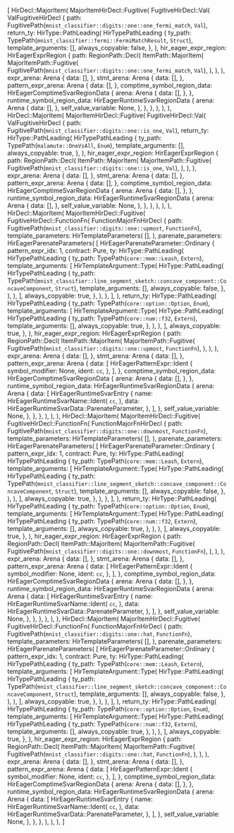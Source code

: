 [
    HirDecl::MajorItem(
        MajorItemHirDecl::Fugitive(
            FugitiveHirDecl::Val(
                ValFugitiveHirDecl {
                    path: FugitivePath(`mnist_classifier::digits::one::one_fermi_match`, `Val`),
                    return_ty: HirType::PathLeading(
                        HirTypePathLeading {
                            ty_path: TypePath(`mnist_classifier::fermi::FermiMatchResult`, `Struct`),
                            template_arguments: [],
                            always_copyable: false,
                        },
                    ),
                    hir_eager_expr_region: HirEagerExprRegion {
                        path: RegionPath::Decl(
                            ItemPath::MajorItem(
                                MajorItemPath::Fugitive(
                                    FugitivePath(`mnist_classifier::digits::one::one_fermi_match`, `Val`),
                                ),
                            ),
                        ),
                        expr_arena: Arena {
                            data: [],
                        },
                        stmt_arena: Arena {
                            data: [],
                        },
                        pattern_expr_arena: Arena {
                            data: [],
                        },
                        comptime_symbol_region_data: HirEagerComptimeSvarRegionData {
                            arena: Arena {
                                data: [],
                            },
                        },
                        runtime_symbol_region_data: HirEagerRuntimeSvarRegionData {
                            arena: Arena {
                                data: [],
                            },
                            self_value_variable: None,
                        },
                    },
                },
            ),
        ),
    ),
    HirDecl::MajorItem(
        MajorItemHirDecl::Fugitive(
            FugitiveHirDecl::Val(
                ValFugitiveHirDecl {
                    path: FugitivePath(`mnist_classifier::digits::one::is_one`, `Val`),
                    return_ty: HirType::PathLeading(
                        HirTypePathLeading {
                            ty_path: TypePath(`malamute::OneVsAll`, `Enum`),
                            template_arguments: [],
                            always_copyable: true,
                        },
                    ),
                    hir_eager_expr_region: HirEagerExprRegion {
                        path: RegionPath::Decl(
                            ItemPath::MajorItem(
                                MajorItemPath::Fugitive(
                                    FugitivePath(`mnist_classifier::digits::one::is_one`, `Val`),
                                ),
                            ),
                        ),
                        expr_arena: Arena {
                            data: [],
                        },
                        stmt_arena: Arena {
                            data: [],
                        },
                        pattern_expr_arena: Arena {
                            data: [],
                        },
                        comptime_symbol_region_data: HirEagerComptimeSvarRegionData {
                            arena: Arena {
                                data: [],
                            },
                        },
                        runtime_symbol_region_data: HirEagerRuntimeSvarRegionData {
                            arena: Arena {
                                data: [],
                            },
                            self_value_variable: None,
                        },
                    },
                },
            ),
        ),
    ),
    HirDecl::MajorItem(
        MajorItemHirDecl::Fugitive(
            FugitiveHirDecl::FunctionFn(
                FunctionMajorFnHirDecl {
                    path: FugitivePath(`mnist_classifier::digits::one::upmost`, `FunctionFn`),
                    template_parameters: HirTemplateParameters(
                        [],
                    ),
                    parenate_parameters: HirEagerParenateParameters(
                        [
                            HirEagerParenateParameter::Ordinary {
                                pattern_expr_idx: 1,
                                contract: Pure,
                                ty: HirType::PathLeading(
                                    HirTypePathLeading {
                                        ty_path: TypePath(`core::mem::Leash`, `Extern`),
                                        template_arguments: [
                                            HirTemplateArgument::Type(
                                                HirType::PathLeading(
                                                    HirTypePathLeading {
                                                        ty_path: TypePath(`mnist_classifier::line_segment_sketch::concave_component::ConcaveComponent`, `Struct`),
                                                        template_arguments: [],
                                                        always_copyable: false,
                                                    },
                                                ),
                                            ),
                                        ],
                                        always_copyable: true,
                                    },
                                ),
                            },
                        ],
                    ),
                    return_ty: HirType::PathLeading(
                        HirTypePathLeading {
                            ty_path: TypePath(`core::option::Option`, `Enum`),
                            template_arguments: [
                                HirTemplateArgument::Type(
                                    HirType::PathLeading(
                                        HirTypePathLeading {
                                            ty_path: TypePath(`core::num::f32`, `Extern`),
                                            template_arguments: [],
                                            always_copyable: true,
                                        },
                                    ),
                                ),
                            ],
                            always_copyable: true,
                        },
                    ),
                    hir_eager_expr_region: HirEagerExprRegion {
                        path: RegionPath::Decl(
                            ItemPath::MajorItem(
                                MajorItemPath::Fugitive(
                                    FugitivePath(`mnist_classifier::digits::one::upmost`, `FunctionFn`),
                                ),
                            ),
                        ),
                        expr_arena: Arena {
                            data: [],
                        },
                        stmt_arena: Arena {
                            data: [],
                        },
                        pattern_expr_arena: Arena {
                            data: [
                                HirEagerPatternExpr::Ident {
                                    symbol_modifier: None,
                                    ident: `cc`,
                                },
                            ],
                        },
                        comptime_symbol_region_data: HirEagerComptimeSvarRegionData {
                            arena: Arena {
                                data: [],
                            },
                        },
                        runtime_symbol_region_data: HirEagerRuntimeSvarRegionData {
                            arena: Arena {
                                data: [
                                    HirEagerRuntimeSvarEntry {
                                        name: HirEagerRuntimeSvarName::Ident(
                                            `cc`,
                                        ),
                                        data: HirEagerRuntimeSvarData::ParenateParameter,
                                    },
                                ],
                            },
                            self_value_variable: None,
                        },
                    },
                },
            ),
        ),
    ),
    HirDecl::MajorItem(
        MajorItemHirDecl::Fugitive(
            FugitiveHirDecl::FunctionFn(
                FunctionMajorFnHirDecl {
                    path: FugitivePath(`mnist_classifier::digits::one::downmost`, `FunctionFn`),
                    template_parameters: HirTemplateParameters(
                        [],
                    ),
                    parenate_parameters: HirEagerParenateParameters(
                        [
                            HirEagerParenateParameter::Ordinary {
                                pattern_expr_idx: 1,
                                contract: Pure,
                                ty: HirType::PathLeading(
                                    HirTypePathLeading {
                                        ty_path: TypePath(`core::mem::Leash`, `Extern`),
                                        template_arguments: [
                                            HirTemplateArgument::Type(
                                                HirType::PathLeading(
                                                    HirTypePathLeading {
                                                        ty_path: TypePath(`mnist_classifier::line_segment_sketch::concave_component::ConcaveComponent`, `Struct`),
                                                        template_arguments: [],
                                                        always_copyable: false,
                                                    },
                                                ),
                                            ),
                                        ],
                                        always_copyable: true,
                                    },
                                ),
                            },
                        ],
                    ),
                    return_ty: HirType::PathLeading(
                        HirTypePathLeading {
                            ty_path: TypePath(`core::option::Option`, `Enum`),
                            template_arguments: [
                                HirTemplateArgument::Type(
                                    HirType::PathLeading(
                                        HirTypePathLeading {
                                            ty_path: TypePath(`core::num::f32`, `Extern`),
                                            template_arguments: [],
                                            always_copyable: true,
                                        },
                                    ),
                                ),
                            ],
                            always_copyable: true,
                        },
                    ),
                    hir_eager_expr_region: HirEagerExprRegion {
                        path: RegionPath::Decl(
                            ItemPath::MajorItem(
                                MajorItemPath::Fugitive(
                                    FugitivePath(`mnist_classifier::digits::one::downmost`, `FunctionFn`),
                                ),
                            ),
                        ),
                        expr_arena: Arena {
                            data: [],
                        },
                        stmt_arena: Arena {
                            data: [],
                        },
                        pattern_expr_arena: Arena {
                            data: [
                                HirEagerPatternExpr::Ident {
                                    symbol_modifier: None,
                                    ident: `cc`,
                                },
                            ],
                        },
                        comptime_symbol_region_data: HirEagerComptimeSvarRegionData {
                            arena: Arena {
                                data: [],
                            },
                        },
                        runtime_symbol_region_data: HirEagerRuntimeSvarRegionData {
                            arena: Arena {
                                data: [
                                    HirEagerRuntimeSvarEntry {
                                        name: HirEagerRuntimeSvarName::Ident(
                                            `cc`,
                                        ),
                                        data: HirEagerRuntimeSvarData::ParenateParameter,
                                    },
                                ],
                            },
                            self_value_variable: None,
                        },
                    },
                },
            ),
        ),
    ),
    HirDecl::MajorItem(
        MajorItemHirDecl::Fugitive(
            FugitiveHirDecl::FunctionFn(
                FunctionMajorFnHirDecl {
                    path: FugitivePath(`mnist_classifier::digits::one::hat`, `FunctionFn`),
                    template_parameters: HirTemplateParameters(
                        [],
                    ),
                    parenate_parameters: HirEagerParenateParameters(
                        [
                            HirEagerParenateParameter::Ordinary {
                                pattern_expr_idx: 1,
                                contract: Pure,
                                ty: HirType::PathLeading(
                                    HirTypePathLeading {
                                        ty_path: TypePath(`core::mem::Leash`, `Extern`),
                                        template_arguments: [
                                            HirTemplateArgument::Type(
                                                HirType::PathLeading(
                                                    HirTypePathLeading {
                                                        ty_path: TypePath(`mnist_classifier::line_segment_sketch::concave_component::ConcaveComponent`, `Struct`),
                                                        template_arguments: [],
                                                        always_copyable: false,
                                                    },
                                                ),
                                            ),
                                        ],
                                        always_copyable: true,
                                    },
                                ),
                            },
                        ],
                    ),
                    return_ty: HirType::PathLeading(
                        HirTypePathLeading {
                            ty_path: TypePath(`core::option::Option`, `Enum`),
                            template_arguments: [
                                HirTemplateArgument::Type(
                                    HirType::PathLeading(
                                        HirTypePathLeading {
                                            ty_path: TypePath(`core::num::f32`, `Extern`),
                                            template_arguments: [],
                                            always_copyable: true,
                                        },
                                    ),
                                ),
                            ],
                            always_copyable: true,
                        },
                    ),
                    hir_eager_expr_region: HirEagerExprRegion {
                        path: RegionPath::Decl(
                            ItemPath::MajorItem(
                                MajorItemPath::Fugitive(
                                    FugitivePath(`mnist_classifier::digits::one::hat`, `FunctionFn`),
                                ),
                            ),
                        ),
                        expr_arena: Arena {
                            data: [],
                        },
                        stmt_arena: Arena {
                            data: [],
                        },
                        pattern_expr_arena: Arena {
                            data: [
                                HirEagerPatternExpr::Ident {
                                    symbol_modifier: None,
                                    ident: `cc`,
                                },
                            ],
                        },
                        comptime_symbol_region_data: HirEagerComptimeSvarRegionData {
                            arena: Arena {
                                data: [],
                            },
                        },
                        runtime_symbol_region_data: HirEagerRuntimeSvarRegionData {
                            arena: Arena {
                                data: [
                                    HirEagerRuntimeSvarEntry {
                                        name: HirEagerRuntimeSvarName::Ident(
                                            `cc`,
                                        ),
                                        data: HirEagerRuntimeSvarData::ParenateParameter,
                                    },
                                ],
                            },
                            self_value_variable: None,
                        },
                    },
                },
            ),
        ),
    ),
]